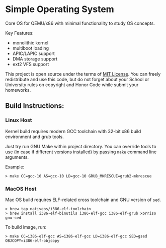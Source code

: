 # Simple Operating System

Core OS for QEMU/x86 with minimal functionality to study OS concepts. 

Key Features:

- monolithic kernel
- multiboot loading
- APIC/LAPIC support
- DMA storage support
- ext2 VFS support

This project is open source under the terms of [MIT License](./LICENSE). You can freely redistribute and use this code, but do not forget about your School or University rules on copyright and Honor Code while submit your homeworks.

## Build Instructions:

### Linux Host

Kernel build requires modern GCC toolchain with 32-bit x86 build environment
and grub tools.

Just try run GNU Make within project directory. You can override tools to use
(in case if different versions installed) by passing `make` command line
arguments.

Example:

```
> make CC=gcc-10 AS=gcc-10 LD=gcc-10 GRUB_MKRESCUE=grub2-mkrescue
```

### MacOS Host

Mac OS build requires ELF-related cross toolchain and GNU version of `sed`.

```
> brew tap nativeos/i386-elf-toolchain 
> brew install i386-elf-binutils i386-elf-gcc i386-elf-grub xorriso gnu-sed
```

To build image, run:

```
> make CC=i386-elf-gcc AS=i386-elf-gcc LD=i386-elf-gcc SED=gsed OBJCOPY=i386-elf-objcopy
```

